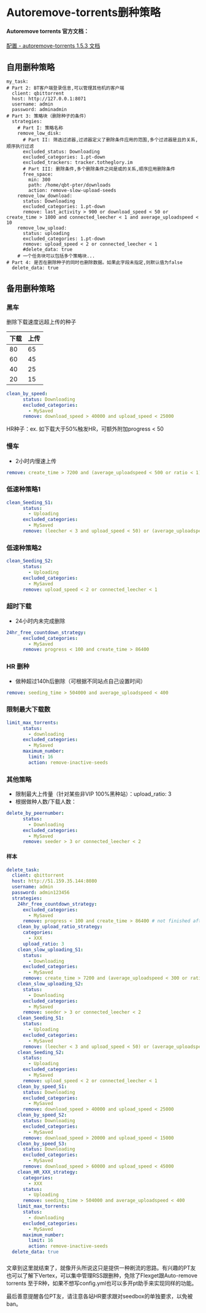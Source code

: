 # Autoremove-torrents删种策略

#### Autoremove torrents 官方文档： <a href="#h_479886858_20" id="h_479886858_20"></a>

[配置 - autoremove-torrents 1.5.3 文档](https://link.zhihu.com/?target=https%3A//autoremove-torrents.readthedocs.io/zh\_CN/latest/config.html%23part-1-task-name)

## 自用删种策略 <a href="#h_479886858_21" id="h_479886858_21"></a>

```
my_task:
# Part 2: BT客户端登录信息,可以管理其他机的客户端
  client: qbittorrent
  host: http://127.0.0.1:8071
  username: admin
  password: adminadmin
# Part 3: 策略块（删除种子的条件）
  strategies:
    # Part I: 策略名称
    remove_low_disk:
      # Part II: 筛选过滤器,过滤器定义了删除条件应用的范围,多个过滤器是且的关系,顺序执行过滤
      excluded_status: Downloading
      excluded_categories: 1.pt-down
      excluded_trackers: tracker.totheglory.im
      # Part III: 删除条件,多个删除条件之间是或的关系,顺序应用删除条件
      free_space:
        min: 300
        path: /home/qbt-pter/downloads
        action: remove-slow-upload-seeds
    remove_low_download:
      status: Downloading
      excluded_categories: 1.pt-down
      remove: last_activity > 900 or download_speed < 50 or create_time > 1800 and connected_leecher < 1 and average_uploadspeed < 10
    remove_low_upload:
      status: uploading
      excluded_categories: 1.pt-down
      remove: upload_speed < 2 or connected_leecher < 1
      #delete_data: true
    # 一个任务块可以包括多个策略块...
# Part 4: 是否在删除种子的同时也删除数据。如果此字段未指定,则默认值为false
  delete_data: true
```

## 备用删种策略

### 黑车 <a href="#h_479886858_21" id="h_479886858_21"></a>

删除下载速度远超上传的种子

| 下载 | 上传 |
| -- | -- |
| 80 | 65 |
| 60 | 45 |
| 40 | 25 |
| 20 | 15 |

```yaml
clean_by_speed:
      status: Downloading
      excluded_categories:
        - MySaved
      remove: download_speed > 40000 and upload_speed < 25000
```

HR种子：ex. 如下载大于50%触发HR，可额外附加progress < 50

### 慢车 <a href="#h_479886858_22" id="h_479886858_22"></a>

* 2小时内慢速上传

```yaml
remove: create_time > 7200 and (average_uploadspeed < 500 or ratio < 1)
```

### 低速种策略1

```yaml
clean_Seeding_S1:
      status:
        - Uploading
      excluded_categories:
        - MySaved
      remove: (leecher < 3 and upload_speed < 50) or (average_uploadspeed < 400)
```

### 低速种策略2

```yaml
clean_Seeding_S2:
      status:
        - Uploading
      excluded_categories:
        - MySaved
      remove: upload_speed < 2 or connected_leecher < 1
```

### 超时下载 <a href="#h_479886858_24" id="h_479886858_24"></a>

* 24小时内未完成删除

```yaml
24hr_free_countdown_strategy:
      excluded_categories:
        - MySaved
      remove: progress < 100 and create_time > 86400
```

### HR 删种 <a href="#h_479886858_25" id="h_479886858_25"></a>

* 做种超过140h后删除（可根据不同站点自己设置时间）

```yaml
remove: seeding_time > 504000 and average_uploadspeed < 400
```

### 限制最大下载数 <a href="#h_479886858_26" id="h_479886858_26"></a>

```yaml
limit_max_torrents:
      status:
        - downloading
      excluded_categories:
        - MySaved
      maximum_number: 
        limit: 16
        action: remove-inactive-seeds
```

### 其他策略 <a href="#h_479886858_27" id="h_479886858_27"></a>

* 限制最大上传量（针对某些非VIP 100%黑种站）：upload\_ratio: 3
* 根据做种人数/下载人数：

```yaml
delete_by_peernumber:
      status:
        - Downloading
      excluded_categories:
        - MySaved
      remove: seeder > 3 or connected_leecher < 2
```

#### 样本 <a href="#h_479886858_28" id="h_479886858_28"></a>

```yaml
delete_task:
  client: qbittorrent
  host: http://51.159.35.144:8080
  username: admin
  password: admin123456
  strategies: 
    24hr_free_countdown_strategy:
      excluded_categories:
        - MySaved
      remove: progress < 100 and create_time > 86400 # not finished after 24 hours
    clean_by_upload_ratio_strategy:
      categories:
        - XXX
      upload_ratio: 3
    clean_slow_uploading_S1: 
      status: 
        - Downloading
      excluded_categories:
        - MySaved
      remove: create_time > 7200 and (average_uploadspeed < 300 or ratio < 1) # 2 hours
    clean_slow_uploading_S2:
      status:
        - Downloading
      excluded_categories:
        - MySaved
      remove: seeder > 3 or connected_leecher < 2
    clean_Seeding_S1:
      status:
        - Uploading
      excluded_categories:
        - MySaved
      remove: (leecher < 3 and upload_speed < 50) or (average_uploadspeed < 400)
    clean_Seeding_S2:
      status:
        - Uploading
      excluded_categories:
        - MySaved
      remove: upload_speed < 2 or connected_leecher < 1   
    clean_by_speed_S1:
      status: Downloading
      excluded_categories:
        - MySaved
      remove: download_speed > 40000 and upload_speed < 25000 
    clean_by_speed_S2:
      status: Downloading
      excluded_categories:
        - MySaved
      remove: download_speed > 20000 and upload_speed < 15000 
    clean_by_speed_S3:
      status: Downloading
      excluded_categories:
        - MySaved
      remove: download_speed > 60000 and upload_speed < 45000 
    clean_HR_XXX_strategy:
      categories:
        - XXX
      status:
        - Uploading
      remove: seeding_time > 504000 and average_uploadspeed < 400 
    limit_max_torrents:
      status:
        - downloading
      excluded_categories:
        - MySaved
      maximum_number: 
        limit: 16
        action: remove-inactive-seeds
  delete_data: true
```

### &#x20;<a href="#h_479886858_29" id="h_479886858_29"></a>

文章到这里就结束了，就像开头所说这只是提供一种刷流的思路。有兴趣的PT友也可以了解下Vertex，可以集中管理RSS跟删种，免除了Flexget跟Auto-remove torrents 至于R种，如果不想写config.yml也可以多开pt助手来实现同样的功能。

最后善意提醒各位PT友，请注意各站HR要求跟对seedbox的单独要求，以免被ban。

